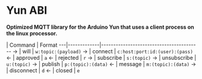 # Yun ABI

**Optimized MQTT library for the Arduino Yun that uses a client process on the linux processor.**

   | Command     | Format
---|-------------|-----------------------------------------
-> | will        | `w:topic:(payload)`
-> | connect     | `c:host:port:id:(user):(pass)`
<- | approved    | `a`
<- | rejected    | `r`
-> | subscribe   | `s:(topic)`
-> | unsubscribe | `u:(topic)`
-> | publish     | `p:(topic):(data)`
<- | message     | `m:(topic):(data)`
-> | disconnect  | `d`
<- | closed      | `e`
